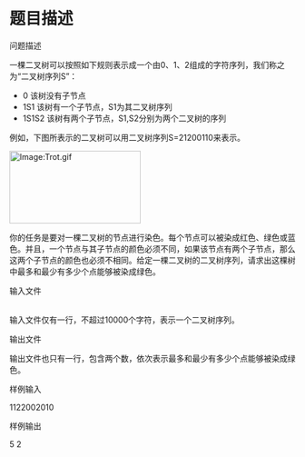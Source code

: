 # 题目描述


<p>
问题描述
</p>
<p>
一棵二叉树可以按照如下规则表示成一个由0、1、2组成的字符序列，我们称之为“二叉树序列S”：
</p>
<ul>
<li>
0 该树没有子节点
</li>
<li>
1S1 该树有一个子节点，S1为其二叉树序列
</li>
<li>
1S1S2 该树有两个子节点，S1,S2分别为两个二叉树的序列
</li>
</ul>
<p>
例如，下图所表示的二叉树可以用二叉树序列S=21200110来表示。
</p>
<p>
<span><img width="231" height="128" alt="Image:Trot.gif" src="../../mw/images/5/52/Trot.gif"/></span> 
</p>
<p>
你的任务是要对一棵二叉树的节点进行染色。每个节点可以被染成红色、绿色或蓝色。并且，一个节点与其子节点的颜色必须不同，如果该节点有两个子节点，那么这两个子节点的颜色也必须不相同。给定一棵二叉树的二叉树序列，请求出这棵树中最多和最少有多少个点能够被染成绿色。
</p>
<p>
输入文件
</p>
<p>
<br/>
输入文件仅有一行，不超过10000个字符，表示一个二叉树序列。
</p>
<p>
输出文件
</p>
<p>
输出文件也只有一行，包含两个数，依次表示最多和最少有多少个点能够被染成绿色。
</p>
<p>
样例输入
</p>
<p>
1122002010
</p>
<p>
样例输出
</p>
<p>
5 2
</p>
